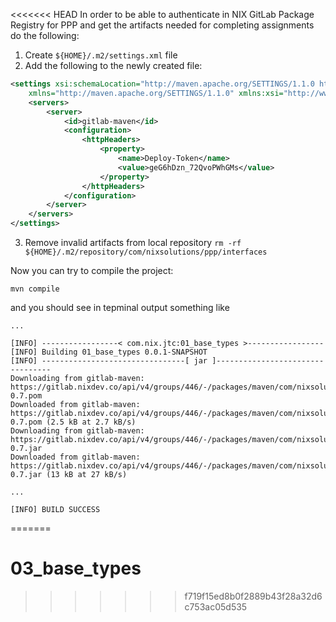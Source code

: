 <<<<<<< HEAD
In order to be able to authenticate in NIX GitLab Package Registry for PPP and get the artifacts needed for completing assignments do the following:
1. Create `${HOME}/.m2/settings.xml` file
2. Add the following to the newly created file:
```xml
<settings xsi:schemaLocation="http://maven.apache.org/SETTINGS/1.1.0 http://maven.apache.org/xsd/settings-1.1.0.xsd"
    xmlns="http://maven.apache.org/SETTINGS/1.1.0" xmlns:xsi="http://www.w3.org/2001/XMLSchema-instance">
    <servers>
        <server>
            <id>gitlab-maven</id>
            <configuration>
                <httpHeaders>
                    <property>
                        <name>Deploy-Token</name>
                        <value>geG6hDzn_72QvoPWhGMs</value>
                    </property>
                </httpHeaders>
            </configuration>
        </server>
    </servers>
</settings>
```
3. Remove invalid artifacts from local repository `rm -rf ${HOME}/.m2/repository/com/nixsolutions/ppp/interfaces`

Now you can try to compile the project:

`mvn compile`

and you should see in tepminal output something like

```
...

[INFO] -----------------< com.nix.jtc:01_base_types >-----------------
[INFO] Building 01_base_types 0.0.1-SNAPSHOT
[INFO] --------------------------------[ jar ]---------------------------------
Downloading from gitlab-maven: https://gitlab.nixdev.co/api/v4/groups/446/-/packages/maven/com/nixsolutions/ppp/interfaces/0.7/interfaces-0.7.pom
Downloaded from gitlab-maven: https://gitlab.nixdev.co/api/v4/groups/446/-/packages/maven/com/nixsolutions/ppp/interfaces/0.7/interfaces-0.7.pom (2.5 kB at 2.7 kB/s)
Downloading from gitlab-maven: https://gitlab.nixdev.co/api/v4/groups/446/-/packages/maven/com/nixsolutions/ppp/interfaces/0.7/interfaces-0.7.jar
Downloaded from gitlab-maven: https://gitlab.nixdev.co/api/v4/groups/446/-/packages/maven/com/nixsolutions/ppp/interfaces/0.7/interfaces-0.7.jar (13 kB at 27 kB/s)

...

[INFO] BUILD SUCCESS
```

=======
# 03_base_types
>>>>>>> f719f15ed8b0f2889b43f28a32d6c753ac05d535
